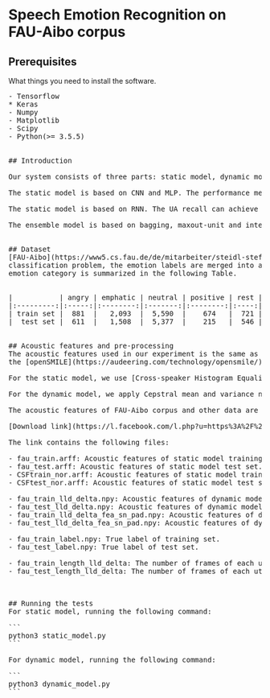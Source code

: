 # Speech Emotion Recognition on FAU-Aibo corpus


## Prerequisites

What things you need to install the software.

<pre>- Tensorflow
* Keras
- Numpy
- Matplotlib
- Scipy
- Python(>= 3.5.5)


## Introduction

Our system consists of three parts: static model, dynamic model and ensemble model.

The static model is based on CNN and MLP. The performance measured by unweighted average recall (UA recall) can achieve 46.2%, 46.4% respectively.

The static model is based on RNN. The UA recall can achieve 47.2%.

The ensemble model is based on bagging, maxout-unit and interpolaton. The UA recall implemented by interpolaton can achieve 50.5%.


## Dataset
[FAU-Aibo](https://www5.cs.fau.de/de/mitarbeiter/steidl-stefan/fau-aibo-emotion-corpus/) is a speech emotion database. It is used in [Interspeech 2009 Emotion Challenge](http://mediatum.ub.tum.de/doc/980035/292947.pdf), including a training set of 9,959 speech chunks and a test set of 8,257 chunks. For the five-category
classification problem, the emotion labels are merged into angry, emphatic, neutral, positive and rest. The data of each
emotion category is summarized in the following Table.


|           | angry | emphatic | neutral | positive | rest | total |
|:---------:|:-----:|:--------:|:-------:|:--------:|:----:|:-----:|
| train set |  881  |   2,093  |  5,590  |    674   |  721 | 9,959 |
|  test set |  611  |   1,508  |  5,377  |    215   |  546 | 8,257 |


## Acoustic features and pre-processing
The acoustic features used in our experiment is the same as those used in the Emotion Challenge extracted by
the [openSMILE](https://audeering.com/technology/opensmile/) toolkit.

For the static model, we use [Cross-speaker Histogram Equalization (CSHE)](http://etd.lib.nsysu.edu.tw/ETD-db/ETD-search/getfile?URN=etd-0730114-173740&filename=etd-0730114-173740.pdf) to reduce the divergence due to speaker while keeping emotional variation.

For the dynamic model, we apply Cepstral mean and variance normalization (CMVN) to eliminate the divergence of signal due to speaker while keeping emotional variation. Each feature dimension of every speaker is normalized to zero mean and unit variance.

The acoustic features of FAU-Aibo corpus and other data are available in the links below:

[Download link](https://l.facebook.com/l.php?u=https%3A%2F%2Fdrive.google.com%2Fdrive%2Ffolders%2F1Q1P405kr2tJZ59CQcL6jo1jdrC5yTxar%3Fusp%3Dsharing&h=AT2uCf18Q5BagEwkJL-ykomIZ1KHOFXlqDez9o12NRIoiPbW-Jd4jbevdS0zVF4cll4KQxdaPyBhn-3bjypt5VetnvuGqWs2LGTEdJtcZOLz-R6GlIcuA-UeX8ep7w1Q7P4Xz2kI0f0)

The link contains the following files:

- fau_train.arff: Acoustic features of static model training set.
- fau_test.arff: Acoustic features of static model test set.
- CSFtrain_nor.arff: Acoustic features of static model training set after CSHE.
- CSFtest_nor.arff: Acoustic features of static model test set after CSHE.

- fau_train_lld_delta.npy: Acoustic features of dynamic model training set.
- fau_test_lld_delta.npy: Acoustic features of dynamic model test set.
- fau_train_lld_delta_fea_sn_pad.npy: Acoustic features of dynamic model training set after CMVN and padding.
- fau_test_lld_delta_fea_sn_pad.npy: Acoustic features of dynamic model test set after CMVN and padding.

- fau_train_label.npy: True label of training set.
- fau_test_label.npy: True label of test set.

- fau_train_length_lld_delta: The number of frames of each utterance of dynamic model training set.
- fau_test_length_lld_delta: The number of frames of each utterance of dynamic model test set.



## Running the tests
For static model, running the following command:

```
python3 static_model.py
```

For dynamic model, running the following command:

```
python3 dynamic_model.py
```




